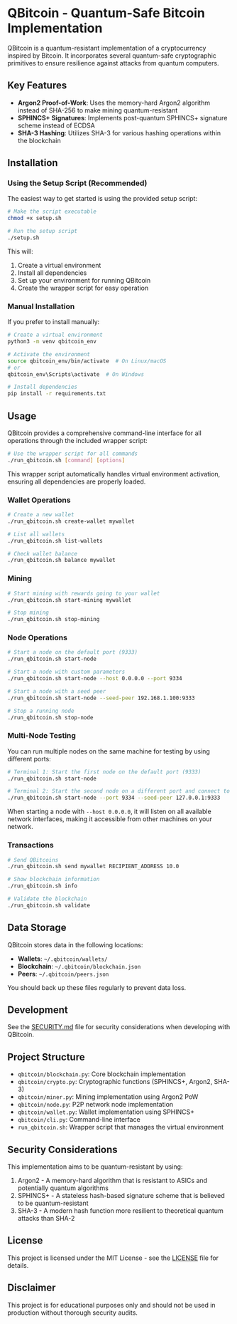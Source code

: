 # QBitcoin - Quantum-Safe Bitcoin Implementation

QBitcoin is a quantum-resistant implementation of a cryptocurrency inspired by Bitcoin. It incorporates several quantum-safe cryptographic primitives to ensure resilience against attacks from quantum computers.

## Key Features

- **Argon2 Proof-of-Work**: Uses the memory-hard Argon2 algorithm instead of SHA-256 to make mining quantum-resistant
- **SPHINCS+ Signatures**: Implements post-quantum SPHINCS+ signature scheme instead of ECDSA
- **SHA-3 Hashing**: Utilizes SHA-3 for various hashing operations within the blockchain

## Installation

### Using the Setup Script (Recommended)

The easiest way to get started is using the provided setup script:

```bash
# Make the script executable
chmod +x setup.sh

# Run the setup script
./setup.sh
```

This will:
1. Create a virtual environment
2. Install all dependencies
3. Set up your environment for running QBitcoin
4. Create the wrapper script for easy operation

### Manual Installation

If you prefer to install manually:

```bash
# Create a virtual environment
python3 -m venv qbitcoin_env

# Activate the environment
source qbitcoin_env/bin/activate  # On Linux/macOS
# or
qbitcoin_env\Scripts\activate  # On Windows

# Install dependencies
pip install -r requirements.txt
```

## Usage

QBitcoin provides a comprehensive command-line interface for all operations through the included wrapper script:

```bash
# Use the wrapper script for all commands
./run_qbitcoin.sh [command] [options]
```

This wrapper script automatically handles virtual environment activation, ensuring all dependencies are properly loaded.

### Wallet Operations

```bash
# Create a new wallet
./run_qbitcoin.sh create-wallet mywallet

# List all wallets
./run_qbitcoin.sh list-wallets

# Check wallet balance
./run_qbitcoin.sh balance mywallet
```

### Mining

```bash
# Start mining with rewards going to your wallet
./run_qbitcoin.sh start-mining mywallet

# Stop mining
./run_qbitcoin.sh stop-mining
```

### Node Operations

```bash
# Start a node on the default port (9333)
./run_qbitcoin.sh start-node

# Start a node with custom parameters
./run_qbitcoin.sh start-node --host 0.0.0.0 --port 9334

# Start a node with a seed peer
./run_qbitcoin.sh start-node --seed-peer 192.168.1.100:9333

# Stop a running node
./run_qbitcoin.sh stop-node
```

### Multi-Node Testing

You can run multiple nodes on the same machine for testing by using different ports:

```bash
# Terminal 1: Start the first node on the default port (9333)
./run_qbitcoin.sh start-node

# Terminal 2: Start the second node on a different port and connect to the first
./run_qbitcoin.sh start-node --port 9334 --seed-peer 127.0.0.1:9333
```

When starting a node with `--host 0.0.0.0`, it will listen on all available network interfaces, making it accessible from other machines on your network.

### Transactions

```bash
# Send QBitcoins
./run_qbitcoin.sh send mywallet RECIPIENT_ADDRESS 10.0

# Show blockchain information
./run_qbitcoin.sh info

# Validate the blockchain
./run_qbitcoin.sh validate
```

## Data Storage

QBitcoin stores data in the following locations:

- **Wallets**: `~/.qbitcoin/wallets/`
- **Blockchain**: `~/.qbitcoin/blockchain.json`
- **Peers**: `~/.qbitcoin/peers.json`

You should back up these files regularly to prevent data loss.

## Development

See the [SECURITY.md](./SECURITY.md) file for security considerations when developing with QBitcoin.

## Project Structure

- `qbitcoin/blockchain.py`: Core blockchain implementation
- `qbitcoin/crypto.py`: Cryptographic functions (SPHINCS+, Argon2, SHA-3)
- `qbitcoin/miner.py`: Mining implementation using Argon2 PoW
- `qbitcoin/node.py`: P2P network node implementation
- `qbitcoin/wallet.py`: Wallet implementation using SPHINCS+
- `qbitcoin/cli.py`: Command-line interface
- `run_qbitcoin.sh`: Wrapper script that manages the virtual environment

## Security Considerations

This implementation aims to be quantum-resistant by using:
1. Argon2 - A memory-hard algorithm that is resistant to ASICs and potentially quantum algorithms
2. SPHINCS+ - A stateless hash-based signature scheme that is believed to be quantum-resistant
3. SHA-3 - A modern hash function more resilient to theoretical quantum attacks than SHA-2

## License

This project is licensed under the MIT License - see the [LICENSE](./LICENSE) file for details.

## Disclaimer

This project is for educational purposes only and should not be used in production without thorough security audits. 